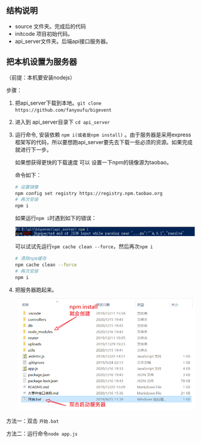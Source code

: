 ## 结构说明

- source 文件夹。完成后的代码
- initcode 项目初始代码。
- api_server文件夹。后端api接口服务器。



## 把本机设置为服务器

（前提：本机要安装nodejs）

步骤：

1. 把api_server下载到本地。`git clone  https://github.com/fanyoufu/bigevent`

2. 进入到 api_server目录下 `cd api_server`

3. 运行命令, 安装依赖  `npm i(或者是npm install)` 。由于服务器是采用express框架写的代码，所以要想跑api_server要先去下载一些必须的资源。如果完成就进行下一步。

   如果想获得更快的下载速度 可以 设置一下npm的镜像源为taobao。

   命令如下：

   ```bash
   # 设置镜像
   npm config set registry https://registry.npm.taobao.org
   # 再次安装
   npm i
   ```

   

   如果运行`npm i`时遇到如下的错误：

   ![img](asset/2439031631-1579222929295.bmp)

   可以试试先运行`npm cache clean --force`，然后再次`npm i` 

   ```bash
   # 清除npm缓存
   npm cache clean --force
   # 再次安装
   npm i
   ```

   

4. 把服务器跑起来。

   ![image-20200116201621473](asset/image-20200116201621473.png)

方法一：双击 `开始.bat`

方法二：运行命令`node app.js`